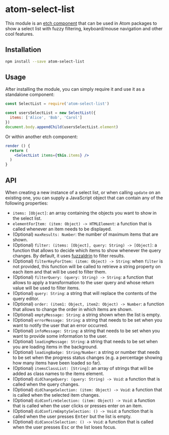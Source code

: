 # atom-select-list

This module is an [etch component](https://github.com/atom/etch) that can be used in Atom packages to show a select list with fuzzy filtering, keyboard/mouse navigation and other cool features.

## Installation

```bash
npm install --save atom-select-list
```

## Usage

After installing the module, you can simply require it and use it as a standalone component:

```js
const SelectList = require('atom-select-list')

const usersSelectList = new SelectList({
  items: ['Alice', 'Bob', 'Carol']
})
document.body.appendChild(usersSelectList.element)
```

Or within another etch component:

```jsx
render () {
  return (
    <SelectList items={this.items} />
  )
}
```

## API

When creating a new instance of a select list, or when calling `update` on an existing one, you can supply a JavaScript object that can contain any of the following properties:

* `items: [Object]`: an array containing the objects you want to show in the select list.
* `elementForItem: (item: Object) -> HTMLElement`: a function that is called whenever an item needs to be displayed. 
* (Optional) `maxResults: Number`: the number of maximum items that are shown.
* (Optional) `filter: (items: [Object], query: String) -> [Object]`: a function that allows to decide which items to show whenever the query changes. By default, it uses [fuzzaldrin](https://github.com/atom/fuzzaldrin) to filter results.
* (Optional) `filterKeyForItem: (item: Object) -> String`: when `filter` is not provided, this function will be called to retrieve a string property on each item and that will be used to filter them.
* (Optional) `filterQuery: (query: String) -> String`: a function that allows to apply a transformation to the user query and whose return value will be used to filter items.
* (Optional) `query: String`: a string that will replace the contents of the query editor.
* (Optional) `order: (item1: Object, item2: Object) -> Number`: a function that allows to change the order in which items are shown.
* (Optional) `emptyMessage: String`: a string shown when the list is empty.
* (Optional) `errorMessage: String`: a string that needs to be set when you want to notify the user that an error occurred.
* (Optional) `infoMessage: String`: a string that needs to be set when you want to provide some information to the user. 
* (Optional) `loadingMessage: String`: a string that needs to be set when you are loading items in the background.
* (Optional) `loadingBadge: String/Number`: a string or number that needs to be set when the progress status changes (e.g. a percentage showing how many items have been loaded so far).
* (Optional) `itemsClassList: [String]`: an array of strings that will be added as class names to the items element.
* (Optional) `didChangeQuery: (query: String) -> Void`: a function that is called when the query changes.
* (Optional) `didChangeSelection: (item: Object) -> Void`: a function that is called when the selected item changes.
* (Optional) `didConfirmSelection: (item: Object) -> Void`: a function that is called when the user clicks or presses enter on an item. 
* (Optional) `didConfirmEmptySelection: () -> Void`: a function that is called when the user presses <kbd>Enter</kbd> but the list is empty.
* (Optional) `didCancelSelection: () -> Void`: a function that is called when the user presses <kbd>Esc</kbd> or the list loses focus.

